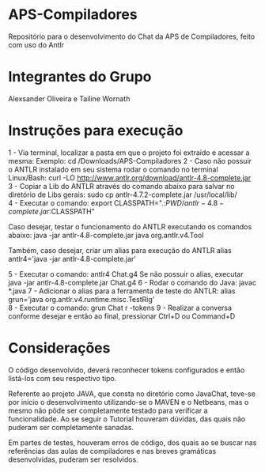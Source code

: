 # APS-Compiladores
Repositório para o desenvolvimento do Chat da APS de Compiladores, feito com uso do Antlr

# Integrantes do Grupo
Alexsander Oliveira e Tailine Wornath

# Instruções para execução
1 - Via terminal, localizar a pasta em que o projeto foi extraído e acessar a mesma:
        Exemplo: cd /Downloads/APS-Compiladores
2 - Caso não possuir o ANTLR instalado em seu sistema rodar o comando no terminal Linux/Bash: 
        curl -LO http://www.antlr.org/download/antlr-4.8-complete.jar    
3 - Copiar a Lib do ANTLR através do comando abaixo para salvar no diretório de Libs gerais:
        sudo cp antlr-4.7.2-complete.jar /usr/local/lib/    
4 - Executar o comando: 
        export CLASSPATH=".:$PWD/antlr-4.8-complete.jar:$CLASSPATH"

Caso desejar, testar o funcionamento do ANTLR executando os comandos abaixo:
    java -jar antlr-4.8-complete.jar
    java org.antlr.v4.Tool

Também, caso desejar, criar um alias para execução do ANTLR
    alias antlr4='java -jar antlr-4.8-complete.jar'

5 - Executar o comando: 
        antlr4 Chat.g4
        Se não possuir o alias, executar java -jar antlr-4.8-complete.jar Chat.g4
6 - Rodar o comando do Java:
        javac *.java
7 - Adicionar o alias para a ferramenta de teste do ANTLR:
        alias grun='java org.antlr.v4.runtime.misc.TestRig'    
8 - Executar o comando:
        grun Chat r -tokens
9 - Realizar a conversa conforme desejar e então ao final, pressionar Ctrl+D ou Command+D

# Considerações

O código desenvolvido, deverá reconhecer tokens configurados e então listá-los com seu respectivo tipo.

Referente ao projeto JAVA, que consta no diretório como JavaChat, teve-se por início o desenvolvimento utilizando-se o MAVEN e o Netbeans, mas o mesmo não pôde ser completamente testado para verificar a funcionalidade. Ao se seguir o Tutorial houveram dúvidas, das quais não puderam ser completamente sanadas.

Em partes de testes, houveram erros de código, dos quais ao se buscar nas referências das aulas de compiladores e nas breves gramáticas desenvolvidas, puderam ser resolvidos.